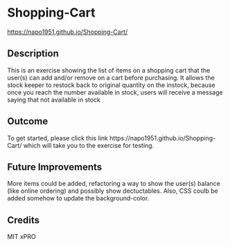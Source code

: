 # Shopping-Cart
https://napo1951.github.io/Shopping-Cart/
<h2>Description</h2>
<p>This is an exercise showing the list of items on a shopping cart that the user(s) can add and/or remove on a cart before purchasing. It allows the stock keeper to restock back to original quantity on the instock, because once you reach the number available in stock, users will receive a message saying that not available in stock</p>
<h2>Outcome</h2>
<p>To get started, please click this link https://napo1951.github.io/Shopping-Cart/ which will take you to the exercise for testing.</p>
<h2> Future Improvements</h2>
<p>More items could be added, refactoring a way to show the user(s) balance (like online ordering) and possibly show dectuctables. Also, CSS coulb be added somehow to update the background-color.</p>
<h2>Credits</h2>
<p>MIT xPRO</p>
